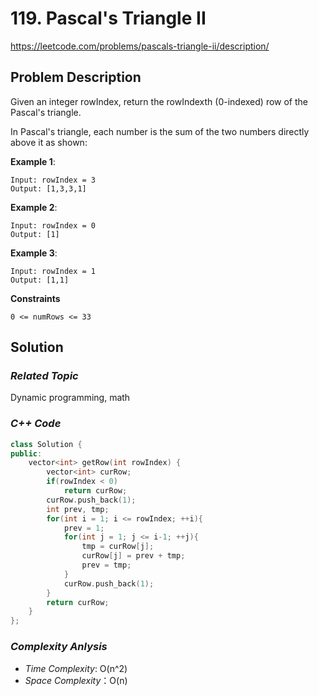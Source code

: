 # 119. Pascal's Triangle II
https://leetcode.com/problems/pascals-triangle-ii/description/

## Problem Description

Given an integer rowIndex, return the rowIndexth (0-indexed) row of the Pascal's triangle.

In Pascal's triangle, each number is the sum of the two numbers directly above it as shown:


**Example 1**:
```
Input: rowIndex = 3
Output: [1,3,3,1]
```
**Example 2**:
```
Input: rowIndex = 0
Output: [1]
```
**Example 3**:
```
Input: rowIndex = 1
Output: [1,1]
```


**Constraints**
```
0 <= numRows <= 33
```

## Solution

### _Related Topic_
   Dynamic programming, math

### _C++ Code_
```cpp
class Solution {
public:
    vector<int> getRow(int rowIndex) {
        vector<int> curRow;
        if(rowIndex < 0)
            return curRow;
        curRow.push_back(1);
        int prev, tmp;
        for(int i = 1; i <= rowIndex; ++i){
            prev = 1;
            for(int j = 1; j <= i-1; ++j){
                tmp = curRow[j];
                curRow[j] = prev + tmp;
                prev = tmp;
            }
            curRow.push_back(1);
        }
        return curRow;
    }
};
```

### _Complexity Anlysis_
- _Time Complexity_: O(n^2)
- _Space Complexity_：O(n)
